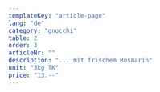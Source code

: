 ```yaml
---
templateKey: "article-page"
lang: "de"
category: "gnocchi"
table: 2
order: 3
articleNr: ""
description: "... mit frischem Rosmarin"
unit: "3kg TK"
price: "13.--"
---
```


